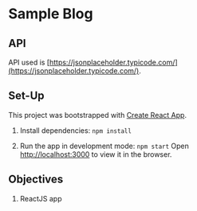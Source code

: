 # Sample Blog

## API

API used is [https://jsonplaceholder.typicode.com/](https://jsonplaceholder.typicode.com/).

## Set-Up

This project was bootstrapped with [Create React App](https://github.com/facebook/create-react-app).

1. Install dependencies: `npm install`

2. Run the app in development mode: `npm start`
Open [http://localhost:3000](http://localhost:3000) to view it in the browser.

## Objectives

1. ReactJS app